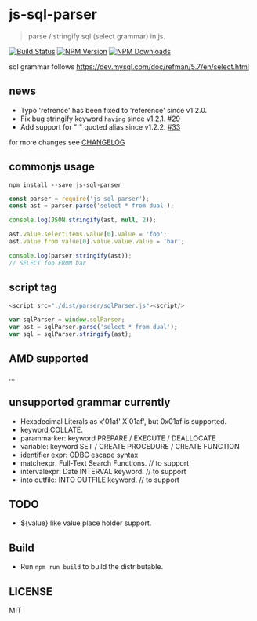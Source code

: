 # js-sql-parser

> parse / stringify sql (select grammar) in js.

[![Build Status][travis-image]][travis-url]
[![NPM Version][npm-image]][npm-url]
[![NPM Downloads][downloads-image]][downloads-url]

sql grammar follows https://dev.mysql.com/doc/refman/5.7/en/select.html

## news

- Typo 'refrence' has been fixed to 'reference' since v1.2.0.
- Fix bug stringify keyword `having` since v1.2.1. [#29](https://github.com/JavaScriptor/js-sql-parser/issues/29)
- Add support for "`" quoted alias since v1.2.2. [#33](https://github.com/JavaScriptor/js-sql-parser/issues/33)

for more changes see [CHANGELOG](./CHANGELOG)

## commonjs usage

`npm install --save js-sql-parser`

```js
const parser = require('js-sql-parser');
const ast = parser.parse('select * from dual');

console.log(JSON.stringify(ast, null, 2));

ast.value.selectItems.value[0].value = 'foo';
ast.value.from.value[0].value.value.value = 'bar';

console.log(parser.stringify(ast));
// SELECT foo FROM bar
```

## script tag

```js
<script src="./dist/parser/sqlParser.js"><script/>

var sqlParser = window.sqlParser;
var ast = sqlParser.parse('select * from dual');
var sql = sqlParser.stringify(ast);
```

## AMD supported

...

## unsupported grammar currently

- Hexadecimal Literals as x'01af' X'01af', but 0x01af is supported.
- keyword COLLATE.
- parammarker: keyword PREPARE / EXECUTE / DEALLOCATE
- variable: keyword SET / CREATE PROCEDURE / CREATE FUNCTION
- identifier expr: ODBC escape syntax
- matchexpr: Full-Text Search Functions. // to support
- intervalexpr: Date INTERVAL keyword.   // to support
- into outfile: INTO OUTFILE keyword.    // to support

## TODO

- ${value} like value place holder support.

## Build

- Run `npm run build` to build the distributable.

## LICENSE

MIT

[travis-image]: https://api.travis-ci.org/JavaScriptor/js-sql-parser.svg
[travis-url]: https://travis-ci.org/JavaScriptor/js-sql-parser
[npm-image]: https://img.shields.io/npm/v/js-sql-parser.svg
[npm-url]: https://npmjs.org/package/js-sql-parser
[downloads-image]: https://img.shields.io/npm/dm/js-sql-parser.svg
[downloads-url]: https://npmjs.org/package/js-sql-parser
